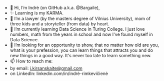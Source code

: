 - 👋 Hi, I’m Indrė (on GitHub a.k.a. @Bargaile),
- ✨ Learning is my KARMA.
- 👀 I’m a lawyer (by the masters degree of Vilnius University), mom of three kids and a storyteller (from data) by heart. 
- 🌱 I’m currently learning Data Science in Turing College. I just love numbers, math from the years in school and now I've found myself in Data Science. 
- 💞️ I’m looking for an opportunity to show, that no matter how old are you, what is your prefession, you can learn things that attracts you and do new things in a good way. It's never too late to learn something new.
- 📫 How to reach me: 
- by email: i.kirsanskaite@gmail.com
- on LinkedIn: linkedin.com/in/indrė-rimkevičienė

<!---
Bargaile/Bargaile is a ✨ special ✨ repository because its `README.md` (this file) appears on your GitHub profile.
You can click the Preview link to take a look at your changes.
--->
